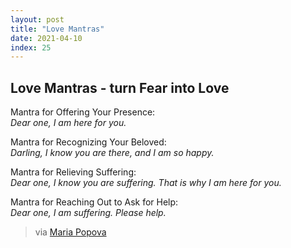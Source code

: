 ```yaml
---
layout: post
title: "Love Mantras"
date: 2021-04-10
index: 25
---
```



## Love Mantras - turn Fear into Love

Mantra for Offering Your Presence:  
_Dear one, I am here for you._

Mantra for Recognizing Your Beloved:  
_Darling, I know you are there, and I am so happy._

Mantra for Relieving Suffering:  
_Dear one, I know you are suffering. That is why I am here for you._

Mantra for Reaching Out to Ask for Help:  
_Dear one, I am suffering. Please help._


> via [Maria Popova](https://www.brainpickings.org/2020/12/01/thich-nhat-hanh-fear-love/)
